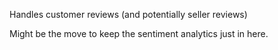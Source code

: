 Handles customer reviews (and potentially seller reviews)

Might be the move to keep the sentiment analytics just in here.